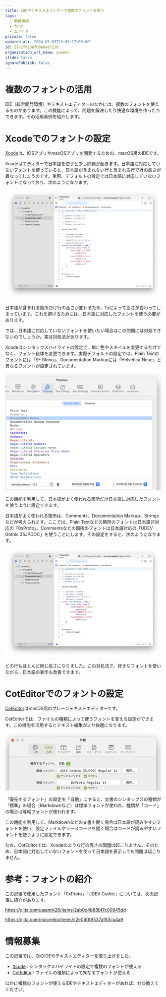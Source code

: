 ```yaml
---
title: IDEやテキストエディターで複数のフォントを使う
tags:
  - 開発環境
  - font
  - エディタ
private: false
updated_at: '2024-03-03T23:07:17+09:00'
id: 2172fd236fbbe0ad722b
organization_url_name: yumemi
slide: false
ignorePublish: false
---
```

# 複数のフォントの活用

IDE（統合開発環境）やテキストエディターのなかには、複数のフォントを使えるものがあります。この機能によって、問題を解決したり快適な環境を作ったりできます。その活用事例を紹介します。

# Xcodeでのフォントの設定

[Xcode](https://developer.apple.com/xcode/)は、iOSアプリやmacOSアプリを開発するための、macOS用のIDEです。

Xcodeはエディターで日本語を使うと少し問題が起きます。日本語に対応していないフォントを使っていると、日本語が含まれない行と含まれる行で行の高さが異なってしまうのです。実際、デフォルトの設定では日本語に対応していないフォントになっており、次のようになります。

![](https://raw.githubusercontent.com/usami-k/qiita-contents/main/images/2024-use-multi-font/xcode-before.png)

日本語が含まれる箇所だけ行の高さが変わるため、行によって高さが変わってしまっています。これを避けるためには、日本語に対応したフォントを使う必要があります。

では、日本語に対応していないフォントを使いたい場合はこの問題には対処できないのでしょうか。実は対処法があります。

Xcodeはシンタックスハイライトの設定で、単に色やスタイルを変更するだけでなく、フォント自体を変更できます。実際デフォルトの設定では、Plain Textのフォントには「SF Mono」、Documentation Markupには「Helvetica Neue」と異なるフォントが設定されています。

![](https://raw.githubusercontent.com/usami-k/qiita-contents/main/images/2024-use-multi-font/xcode-font.png)

この機能を利用して、日本語がよく使われる箇所だけ日本語に対応したフォントを使うように設定できます。

日本語がよく使われる箇所は、Comments、Documentation Markup、Stringsなどが考えられます。ここでは、Plain Textなどの箇所のフォントは日本語非対応の「0xProto」、Commentsなどの箇所のフォントは日本語対応の「UDEV Gothic 35JPDOC」を使うことにします。その設定をすると、次のようになります。

![](https://raw.githubusercontent.com/usami-k/qiita-contents/main/images/2024-use-multi-font/xcode-after.png)

どの行もほとんど同じ高さになりました。この対処法で、好きなフォントを使いながら、日本語の表示も改善できます。

# CotEditorでのフォントの設定

[CotEditor](https://coteditor.com)はmacOS用のプレーンテキストエディターです。

CotEditorでは、ファイルの種類によって使うフォントを変える設定ができます。この機能を活用するとテキスト編集がより快適になります。

![](https://raw.githubusercontent.com/usami-k/qiita-contents/main/images/2024-use-multi-font/coteditor-font.png)

「優先するフォント」の設定を「自動」にすると、文書のシンタックスの種類が「標準」の場合（Markdownなど）は標準フォントが使われ、種類が「コード」の場合は等幅フォントが使われます。

この機能を利用して、Markdownなどの文書を開く場合は日本語が読みやすいフォントを使い、設定ファイルやソースコードを開く場合はコードが読みやすいフォントを使うように設定できます。

なお、CotEditorでは、Xcodeのような行の高さの問題は起こりません。そのため、日本語に対応していないフォントを使って日本語を表示しても問題は起こりません。

# 参考：フォントの紹介

この記事で使用したフォント「0xProto」「UDEV Gothic」については、次の記事に紹介があります。

https://qiita.com/usamik26/items/2ab0c4b88bf7c00845dd

https://qiita.com/macneko/items/c2e0400f537af83ca4a9

# 情報募集

この記事では、次のIDEやテキストエディターを取り上げました。

* [Xcode](https://developer.apple.com/xcode/) : シンタックスハイライトの設定で複数のフォントが使える
* [CotEditor](https://coteditor.com) : ファイルの種類によって異なるフォントが使える

ほかに複数のフォントが使えるIDEやテキストエディターがあれば、ぜひ教えてください。
